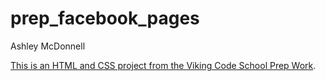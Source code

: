 prep_facebook_pages
===================

Ashley McDonnell

[This is an HTML and CSS project from the Viking Code School Prep Work](http://www.vikingcodeschool.com/web-markup-and-coding/let-s-build-facebook).
